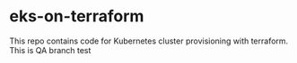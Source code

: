 # eks-on-terraform
This repo contains code for Kubernetes cluster provisioning with terraform. 
This is QA branch
test
